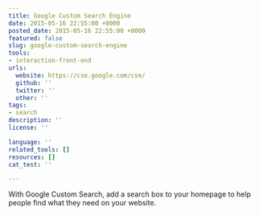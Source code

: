 ```yaml
---
title: Google Custom Search Engine
date: 2015-05-16 22:55:00 +0000
posted_date: 2015-05-16 22:55:00 +0000
featured: false
slug: google-custom-search-engine
tools:
- interaction-front-end
urls:
  website: https://cse.google.com/cse/
  github: ''
  twitter: ''
  other: ''
tags:
- search
description: ''
license: ''

language: ''
related_tools: []
resources: []
cat_test: ''

---
```

With Google Custom Search, add a search box to your homepage to help people find what they need on your website.
